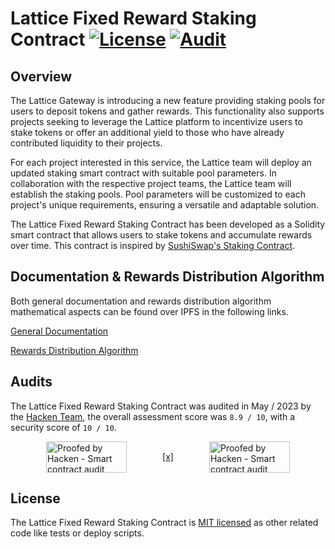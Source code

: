 # Lattice Fixed Reward Staking Contract [![License](https://img.shields.io/badge/License-MIT-blue)](./LICENSE) [![Audit](https://img.shields.io/badge/Audit-Hacken-blue)](https://hacken.io/audits/lattice-gateway/)

## Overview

The Lattice Gateway is introducing a new feature providing staking pools for users to deposit tokens and gather rewards. This functionality also supports projects seeking to leverage the Lattice platform to incentivize users to stake tokens or offer an additional yield to those who have already contributed liquidity to their projects.

For each project interested in this service, the Lattice team will deploy an updated staking smart contract with suitable pool parameters. In collaboration with the respective project teams, the Lattice team will establish the staking pools. Pool parameters will be customized to each project's unique requirements, ensuring a versatile and adaptable solution.

The Lattice Fixed Reward Staking Contract has been developed as a Solidity smart contract that allows users to stake tokens and accumulate rewards over time. This contract is inspired by [SushiSwap's Staking Contract](https://github.com/sushiswap/StakingContract).

## Documentation & Rewards Distribution Algorithm

Both general documentation and rewards distribution algorithm mathematical aspects can be found over IPFS in the following links.

[General Documentation](https://bafkreic2q6wp3p2qdul2sbnck4hvfxupf2yv7duo556xp5chntzvrhemv4.ipfs.dweb.link/)

[Rewards Distribution Algorithm](https://bafkreicztmsrmxh6vq3ftrhgml4uemroyt4244tvwyj7pn3dfevg3pexme.ipfs.dweb.link/)

## Audits

The Lattice Fixed Reward Staking Contract was audited in May / 2023 by the [Hacken Team](https://hacken.io/), the overall assessment score was `8.9 / 10`, with a security score of `10 / 10`.

 <a href="https://hacken.io/audits/lattice-gateway/?utm_source=client&utm_medium=referral&utm_campaign=badge" target="_blank" style="width: 100%; display: flex; justify-content: space-evenly; align-items: center;">
    <img src="https://hacken.io/wp-content/uploads/2023/02/ColorFullColorTypeSmartContractAuditBackFilled.png" alt="Proofed by Hacken - Smart contract audit" style="width: 129px; height: 50px;">
    [x]
    <img src="https://lattice-exchange-assets.s3.amazonaws.com/common/lattice_gateway_audits.png" alt="Proofed by Hacken - Smart contract audit" style="width: 129px; height: 50px;">
</a>

## License

The Lattice Fixed Reward Staking Contract is [MIT licensed](./LICENSE) as other related code like tests or deploy scripts.
